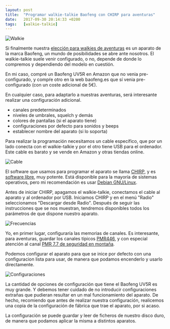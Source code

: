 ```yaml
---
layout: post
title:  "Programar walkie-talkie Baofeng con CHIRP para aventuras"
date:   2017-09-30 20:14:33 +0200
tags:	[walkie-talkie]
---
```


![Walkie][walkie]

Si finalmente nuestra [elección para walkies de aventuras][elegir] es un 
aparato de la marca Baofeng, un mundo de posibilidades se abre ante nosotros.
El walkie-talkie suele venir configurado, o no, depende de donde lo compremos
y dependiendo del modelo en cuestión.

En mi caso, compré un Baofeng UV5R en Amazon que no venia pre-configurado,
y compŕe otro en la web baofeng.es que sí venia pre-configurado (con un coste
adicional de 5€).

<!--more-->

En cualquier caso, para adaptarlo a nuestras aventuras, será interesante
realizar una configuración adicional.

* canales predeterminados
* niveles de umbrales, squelch y demás
* colores de pantallas (si el aparato tiene)
* configuraciones por defecto para sonidos y beeps
* establecer nombre del aparato (si lo soporta)

Para realizar la programación necesitamos un cable específico, que por un lado
conecta con el walkie-talkie y por el otro tiene USB para el ordenador.
Este cable es barato y se vende en Amazon y otras tiendas online.

![Cable][cable]

El software que usamos para programar el aparato se llama [CHIRP][chirp], y es
[software libre][sw], muy potente. Está disponible para la mayoría de sistemas
operativos, pero mi recomendación es usar [Debian GNU/Linux][debian].

Antes de iniciar CHIRP, apagamos el walkie-talkie, conectamos el cable al
aparato y al ordenador por USB.
Iniciamos CHIRP y en el menú "Radio" seleccionamos "Descargar desde Radio".
Después de seguir las instrucciones que se nos muestran, tendremos disponibles
todos los parámetros de que dispone nuestro aparato.

![Frecuencias][freq]

Yo, en primer lugar, configuraría las memorias de canales. Es interesante, para
aventuras, guardar los canales típicos [PMR446][pmr], y con especial atención
al canal [PMR 7.7 de seguridad en montaña][pmr7].

Podemos configurar el aparato para que se inice por defecto con una
configuracion lista para usar, de manera que podamos encenderlo y usarlo
directamente.

![Configuraciones][conf]

La cantidad de opciones de configuración que tiene el Baofeng UV5R es muy
grande. Y debemos tener cuidado de no introducir configuraciones extrañas
que pudieran resultar en un mal funcionamiento del aparato.
De hecho, recomiendo que antes de realizar nuestra configuración, realicemos
una copia de la configuración de fábrica que trae el aparato, por si acaso.

La configuración se puede guardar y leer de ficheros de nuestro disco duro,
de manera que podamos aplicar la misma a distintos aparatos.

[walkie]:	{{site.url}}/assets/zahara_pmr77.jpg
[conf]:		{{site.url}}/assets/20170930-01-chirp_conf.png
[freq]:		{{site.url}}/assets/20170930-02-chirp_freq.png
[cable]:	{{site.url}}/assets/20170930-03-cable.jpg
[elegir]:	{{site.url}}/2016/10/19/eligiendo-walkies.html
[chirp]:	http://chirp.danplanet.com/projects/chirp/wiki/Home
[sw]:		https://es.wikipedia.org/wiki/Software_libre
[debian]:	https://www.debian.org/
[pmr]:		https://es.wikipedia.org/wiki/PMR446
[pmr7]:		http://www.canal77pmr.com/
